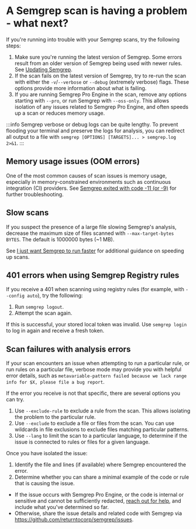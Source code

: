 # A Semgrep scan is having a problem - what next?

If you're running into trouble with your Semgrep scans, try the following steps:

1. Make sure you're running the latest version of Semgrep. Some errors result from an older version of Semgrep being used with newer rules. See [Updating Semgrep](/docs/upgrading/).
2. If the scan fails on the latest version of Semgrep, try to re-run the scan with either the `-v`/`--verbose` or `--debug` (extremely verbose) flags. These options provide more information about what is failing.
3. If you are running Semgrep Pro Engine in the scan, remove any options starting with `--pro`, or run Semgrep with `--oss-only`. This allows isolation of any issues related to Semgrep Pro Engine, and often speeds up a scan or reduces memory usage.

:::info
Semgrep verbose or debug logs can be quite lengthy. To prevent flooding your terminal and preserve the logs for analysis, you can redirect all output to a file with `semgrep [OPTIONS] [TARGETS]... > semgrep.log 2>&1`.
:::

## Memory usage issues (OOM errors)

One of the most common causes of scan issues is memory usage, especially in memory-constrained environments such as continuous integration (CI) providers. See [Semgrep exited with code -11 (or -9)](/docs/troubleshooting/semgrep/#semgrep-exited-with-code--11-or--9) for further troubleshooting.

## Slow scans

If you suspect the presence of a large file slowing Semgrep's analysis, decrease the maximum size of files scanned with `--max-target-bytes BYTES`. The default is 1000000 bytes (~1 MB).

See [I just want Semgrep to run faster](/docs/troubleshooting/semgrep/#i-just-want-semgrep-to-run-faster) for additional guidance on speeding up scans.

## 401 errors when using Semgrep Registry rules

If you receive a 401 when scanning using registry rules (for example, with `--config auto`), try the following:

1. Run `semgrep logout`.
2. Attempt the scan again.

If this is successful, your stored local token was invalid. Use `semgrep login` to log in again and receive a fresh token.

## Scan failures with analysis errors

If your scan encounters an issue when attempting to run a particular rule, or run rules on a particular file, verbose mode may provide you with helpful error details, such as `metavariable-pattern failed because we lack range info for $X, please file a bug report`. 

If the error you receive is not that specific, there are several options you can try.

1. Use `--exclude-rule` to exclude a rule from the scan. This allows isolating the problem to the particular rule.
2. Use `--exclude` to exclude a file or files from the scan. You can use wildcards in file exclusions to exclude files matching particular patterns.
3. Use `--lang` to limit the scan to a particular language, to determine if the issue is connected to rules or files for a given language.

Once you have isolated the issue:

1. Identify the file and lines (if available) where Semgrep encountered the error.
2. Determine whether you can share a minimal example of the code or rule that is causing the issue.
  * If the issue occurs with Semgrep Pro Engine, or the code is internal or sensitive and cannot be sufficiently redacted, [reach out for help](/docs/support), and include what you've determined so far.
  * Otherwise, share the issue details and related code with Semgrep via https://github.com/returntocorp/semgrep/issues.

